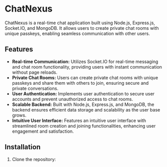 # ChatNexus

ChatNexus is a real-time chat application built using Node.js, Express.js, Socket.IO, and MongoDB. It allows users to create private chat rooms with unique passkeys, enabling seamless communication with other users.

## Features

- **Real-time Communication:** Utilizes Socket.IO for real-time messaging and chat room functionality, providing users with instant communication without page reloads.
- **Private Chat Rooms:** Users can create private chat rooms with unique passkeys and share them with others to join, ensuring secure and private conversations.
- **User Authentication:** Implements user authentication to secure user accounts and prevent unauthorized access to chat rooms.
- **Scalable Backend:** Built with Node.js, Express.js, and MongoDB, the backend ensures efficient data storage and scalability as the user base grows.
- **Intuitive User Interface:** Features an intuitive user interface with streamlined room creation and joining functionalities, enhancing user engagement and satisfaction.

## Installation

1. Clone the repository:

